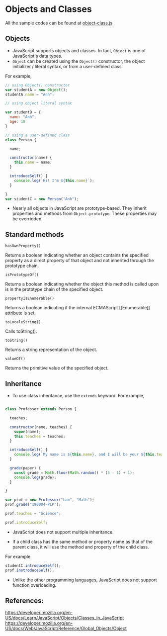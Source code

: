 # Objects and Classes

All the sample codes can be found at [object-class.js](https://raw.githubusercontent.com/anh-nguyen-98/game/main/tutorials/sample-codes/object-class.js)

## Objects

- JavaScript supports objects and classes. In fact, `Object` is one of JavaScript's data types. 
- `Object` can be created using the `Object()` constructor, the object initializer / literal syntax, or from a user-defined class.

For example,

```javascript
// using Object() constructor
var studentA = new Object();
studentA.name = "Anh";

// using object literal syntax

var studentB = {
  name: "Anh",
  age: 18
}

// using a user-defined class
class Person {

  name;

  constructor(name) {
    this.name = name;
  }

  introduceSelf() {
    console.log(`Hi! I'm ${this.name}`);
  }

}
var studentC = new Person("Anh");
```

- Nearly all objects in JavaScript are prototype-based. They inherit properties and methods from `Object.prototype`. These properties may be overridden.
 

## Standard methods

`hasOwnProperty()`

Returns a boolean indicating whether an object contains the specified property as a direct property of that object and not inherited through the prototype chain.

`isPrototypeOf()`

Returns a boolean indicating whether the object this method is called upon is in the prototype chain of the specified object.

`propertyIsEnumerable()`

Returns a boolean indicating if the internal ECMAScript [[Enumerable]] attribute is set.

`toLocaleString()`

Calls toString().

`toString()`

Returns a string representation of the object.

`valueOf()`

Returns the primitive value of the specified object.


## Inheritance

* To use class inheritance, use the `extends` keyword. For example,

```javascript

class Professor extends Person {

  teaches;

  constructor(name, teaches) {
    super(name);
    this.teaches = teaches;
  }

  introduceSelf() {
    console.log(`My name is ${this.name}, and I will be your ${this.teaches} professor.`);
  }

  grade(paper) {
    const grade = Math.floor(Math.random() * (5 - 1) + 1);
    console.log(grade);
  }

}

var prof = new Professor("Lan", "Math");
prof.grade("190004-PLP");

prof.teaches = "Science";

prof.introduceSelf;
```


* JavaScript does not support multiple inheritance.

* If a child class has the same method or property name as that of the parent class, it will use the method and property of the child class. 

For example

```javascript
studentC.introduceSelf();
prof.instroduceSelf();
```

* Unlike the other programming languages, JavaScript does not support function overloading.


## References:

https://developer.mozilla.org/en-US/docs/Learn/JavaScript/Objects/Classes_in_JavaScript
https://developer.mozilla.org/en-US/docs/Web/JavaScript/Reference/Global_Objects/Object
